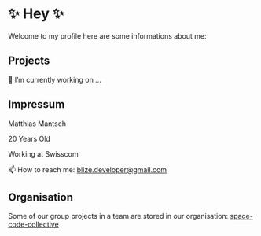 # ✨ Hey ✨ 


 Welcome to my profile here are some informations about me:

## Projects  
  
🔭 I’m currently working on ...

  
## Impressum

Matthias Mantsch

20 Years Old

Working at Swisscom

📫 How to reach me: blize.developer@gmail.com

## Organisation

Some of our group projects in a team are stored in our organisation:
[space-code-collective](https://github.com/space-code-collective)
